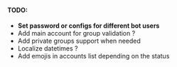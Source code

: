 #### TODO:
- **Set password or configs for different bot users**
- Add main account for group validation ?
- Add private groups support when needed
- Localize datetimes ?
- Add emojis in accounts list depending on the status